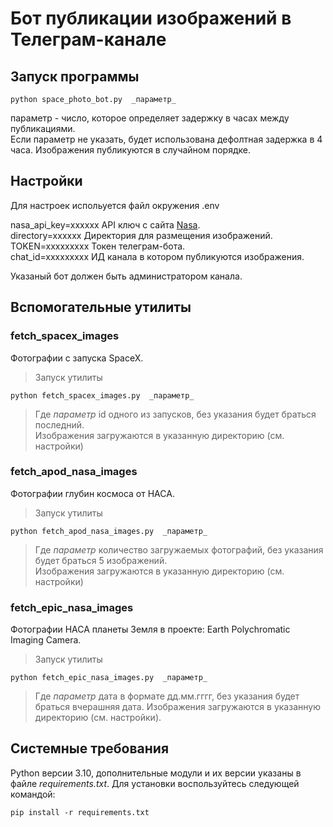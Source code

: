 # Бот публикации изображений в Телеграм-канале


## Запуск программы
```
python space_photo_bot.py  _параметр_
```
параметр - число, которое определяет задержку в часах между публикациями.<br>
Если параметр не указать, будет использована дефолтная задержка в 4 часа.
Изображения публикуются в случайном порядке.

## Настройки
Для настроек испольуется файл окружения .env<br>

nasa_api_key=xxxxxx  API ключ с сайта [Nasa](https://api.nasa.gov/). <br>
directory=xxxxxx     Директория для размещения изображений.<br>
TOKEN=xxxxxxxxx      Токен телеграм-бота.<br>
chat_id=xxxxxxxxx    ИД канала в котором публикуются изображения.<br>

Указаный бот должен быть администратором канала.

## Вспомогательные утилиты

### fetch_spacex_images
Фотографии с запуска SpaceX.

> Запуск утилиты
```
python fetch_spacex_images.py  _параметр_ 
```
> Где _параметр_ id одного из запусков, без указания будет браться последний.<br>
> Изображения загружаются в указанную директорию (см. настройки) 

### fetch_apod_nasa_images
Фотографии глубин космоса от HACA.

> Запуск утилиты
``` 
python fetch_apod_nasa_images.py  _параметр_ 
```
> Где _параметр_ количество загружаемых фотографий, без указания будет браться 5 изображений.<br>
> Изображения загружаются в указанную директорию (см. настройки) 

### fetch_epic_nasa_images
Фотографии HACA планеты Земля в проекте: Earth Polychromatic Imaging Camera.

> Запуск утилиты
``` 
python fetch_epic_nasa_images.py  _параметр_
```
> Где _параметр_ дата в формате дд.мм.гггг, без указания будет браться вчерашняя дата.
> Изображения загружаются в указанную директорию (см. настройки).

## Системные требования

Python версии 3.10, дополнительные модули и их версии указаны в файле *requirements.txt*.
Для установки воспользуйтесь следующей командой:
```
pip install -r requirements.txt
```
